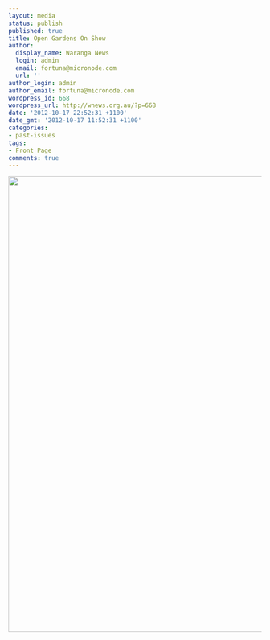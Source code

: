 ```yaml
---
layout: media
status: publish
published: true
title: Open Gardens On Show
author:
  display_name: Waranga News
  login: admin
  email: fortuna@micronode.com
  url: ''
author_login: admin
author_email: fortuna@micronode.com
wordpress_id: 668
wordpress_url: http://wnews.org.au/?p=668
date: '2012-10-17 22:52:31 +1100'
date_gmt: '2012-10-17 11:52:31 +1100'
categories:
- past-issues
tags:
- Front Page
comments: true
---
```


<a href="{{ site.url }}/images/2012/10/frontpage-20121018.pdf"><img class="alignnone size-full wp-image-665" title="Front Page - October 18, 2012" src="{{ site.url }}/images/2012/10/frontpage-20121018.png" alt="" width="624" height="907" /></a>
